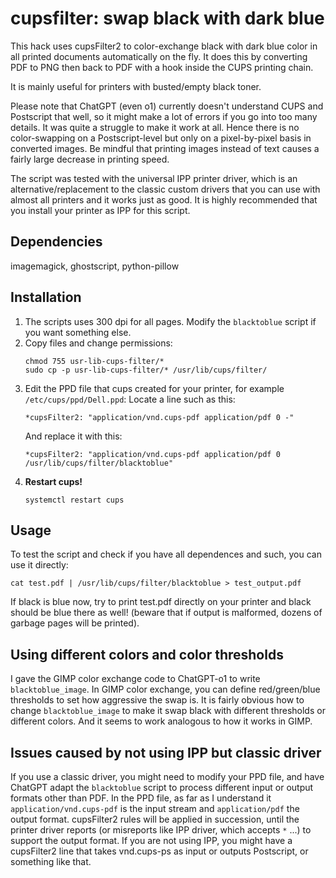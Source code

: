 # cupsfilter: swap black with dark blue
This hack uses cupsFilter2 to color-exchange black with dark blue color in all printed documents automatically on the fly. It does this by converting PDF to PNG then back to PDF with a hook inside the CUPS printing chain.

It is mainly useful for printers with busted/empty black toner.

Please note that ChatGPT (even o1) currently doesn't understand CUPS and Postscript that well, so it might make a lot of errors if you go into too many details. It was quite a struggle to make it work at all. Hence there is no color-swapping on a Postscript-level but only on a pixel-by-pixel basis in converted images. Be mindful that printing images instead of text causes a fairly large decrease in printing speed.

The script was tested with the universal IPP printer driver, which is an alternative/replacement to the classic custom drivers that you can use with almost all printers and it works just as good. It is highly recommended that you install your printer as IPP for this script.

## Dependencies

imagemagick, ghostscript, python-pillow

## Installation

1. The scripts uses 300 dpi for all pages. Modify the `blacktoblue` script if you want something else.
2. Copy files and change permissions:
   ```
   chmod 755 usr-lib-cups-filter/*
   sudo cp -p usr-lib-cups-filter/* /usr/lib/cups/filter/
   ```
3. Edit the PPD file that cups created for your printer, for example `/etc/cups/ppd/Dell.ppd`:
   Locate a line such as this:
   ```
   *cupsFilter2: "application/vnd.cups-pdf application/pdf 0 -"
   ```
   And replace it with this:
   ```
   *cupsFilter2: "application/vnd.cups-pdf application/pdf 0 /usr/lib/cups/filter/blacktoblue"
   ```
4. **Restart cups!**
   ```
   systemctl restart cups
   ```
## Usage

To test the script and check if you have all dependences and such, you can use it directly:
   ```
   cat test.pdf | /usr/lib/cups/filter/blacktoblue > test_output.pdf
   ```

If black is blue now, try to print test.pdf directly on your printer and black should be blue there as well! (beware that if output is malformed, dozens of garbage pages will be printed).

## Using different colors and color thresholds

I gave the GIMP color exchange code to ChatGPT-o1 to write `blacktoblue_image`. In GIMP color exchange, you can define red/green/blue thresholds to set how aggressive the swap is. It is fairly obvious how to change `blacktoblue_image` to make it swap black with different thresholds or different colors. And it seems to work analogous to how it works in GIMP.

## Issues caused by not using IPP but classic driver
If you use a classic driver, you might need to modify your PPD file, and have ChatGPT adapt the `blacktoblue` script to process different input or output formats other than PDF. In the PPD file, as far as I understand it `application/vnd.cups-pdf` is the input stream and `application/pdf` the output format. cupsFilter2 rules will be applied in succession, until the printer driver reports (or misreports like IPP driver, which accepts `*` ...) to support the output format. If you are not using IPP, you might have a cupsFilter2 line that takes vnd.cups-ps as input or outputs Postscript, or something like that.
